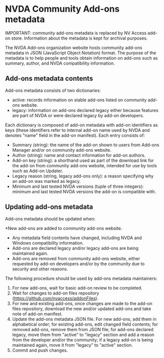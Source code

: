 # NVDA Community Add-ons metadata

IMPORTANT: community add-ons metadata is replaced by NV Access add-on store. Information about the metadata is kept for archival purposes.

The NVDA Add-ons organization website hosts community add-ons metadata in JSON (JavaScript Object Notation) format. The purpose of the metadata is to help people and tools obtain information on add-ons such as summary, author, and NVDA compatibility information.

## Add-ons metadata contents

Add-ons metadata consists of two dictionaries:

* active: records information on stable add-ons listed on community add-ons website.
* legacy: information on add-ons declared legacy either because features are part of NVDA or were declared legacy by add-on developers.

Each dictionary is composed of add-on metadata with add-on identifiers as keys (these identifiers refer to internal add-on name used by NVDA and denotes "name" field in the add-on manifest). Each entry consists of:

* Summary (string): the name of the add-on shown to users from Add-ons Manager and/or on community add-ons website.
* Author (string): name and contact information for add-on authors.
* Add-on key (string): a shorthand used as part of the download link for the add-on from community add-ons website, intended for use by tools such as Add-on Updater.
* Legacy reason (string, legacy add-ons only): a reason specifying why an add-on was marked as legacy.
* Minimum and last tested NVDA versions (tuple of three integers): minimum and last tested NVDA versions the add-on is compatible with.

## Updating add-ons metadata

Add-ons metadata should be updated when:

*New add-ons are added to community add-ons website.
* Any metadata field contents have changed, including NVDA and Windows compatibility information.
* Add-ons are declared legacy and/or legacy add-ons are being maintained again.
* Add-ons are removed from community add-ons website, either requested by add-on developers and/or by the community due to security and other reasons.

The following procedure should be used by add-ons metadata maintainers:

1. For new add-ons, wait for basic add-on review to be completed.
2. Wait for changes to add-on files repository (https://github.com/nvaccess/addonFiles).
3. For new and existing add-ons, once changes are made to the add-on files repository, download the new and/or updated add-ons and take note of add-on manifest.
4. Update the add-ons metadata JSON file. For new add-ons, add them in alphabetical order; for existing add-ons, edit changed field contents; for removed add-ons, remove them from JSON file; for add-ons declared legacy, move them from "active" to "legacy" section and add a reason from the developer and/or the community; if a legacy add-on is being maintained again, move it from "legacy" to "active" section.
5. Commit and push changes.
